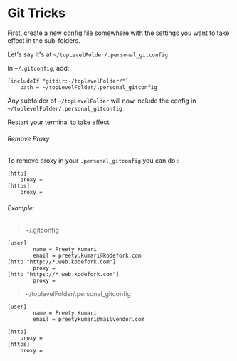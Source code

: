 # Git Tricks

First, create a new config file somewhere with the settings you want to take effect in the sub-folders.

 Let's say it's at `~/topLevelFolder/.personal_gitconfig`

In `~/.gitconfig`, add:

```
[includeIf "gitdir:~/toplevelFolder/"]
    path = ~/topLevelFolder/.personal_gitconfig
```

Any subfolder of `~/topLevelFolder` will now include the config in `~/toplevelFolder/.personal_gitconfig` . 

Restart your terminal to take effect

###### Remove Proxy

To remove proxy in your `.personal_gitconfig`  you can do :

```
[http]
    proxy =
[https]
    proxy =
```

###### Example:

> ~/.gitconfig

```
[user]
        name = Preety Kumari
        email = preety.kumari@kodefork.com
[http "http://*.web.kodefork.com"]
        proxy =
[http "https://*.web.kodefork.com"]
        proxy =
```



> ~/toplevelFolder/.personal_gitconfig

```
[user]
        name = Preety Kumari
        email = preetykumari@mailvendor.com

[http]
    proxy =
[https]
    proxy =
```




